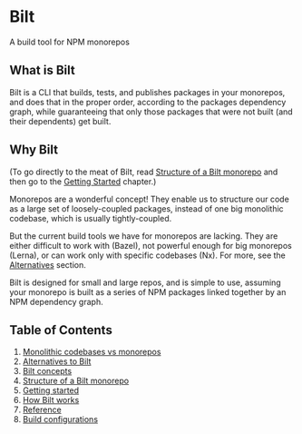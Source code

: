 <!-- markdownlint-disable MD033 -->
# Bilt

A build tool for NPM monorepos

## What is Bilt

Bilt is a CLI that builds, tests, and publishes packages
in your monorepos, and does that in the proper order, according to the packages dependency graph,
while guaranteeing that only those packages that were not built (and their dependents) get built.

## Why Bilt

(To go directly to the meat of Bilt, read
[Structure of a Bilt monorepo](./docs/monorepo-structure.md) and then
go to the [Getting Started](./docs/getting-started.md) chapter.)

Monorepos are a wonderful concept! They enable us to structure our code as a large set of
loosely-coupled packages, instead of one big monolithic codebase, which is usually
tightly-coupled.

But the current build tools we have for monorepos are lacking. They are either difficult
to work with (Bazel), not powerful enough for big monorepos (Lerna), or can work only with
specific codebases (Nx). For more, see the [Alternatives](./docs/alternatives.md) section.

Bilt is designed for small and large repos, and is simple to use, assuming your
monorepo is built as a series of NPM packages linked together by an NPM dependency graph.

## Table of Contents

1. [Monolithic codebases vs monorepos](./docs/monolithic-vs-monorepos.md)
1. [Alternatives to Bilt](./docs/alternatives.md)
1. [Bilt concepts](./docs/concepts.md)
1. [Structure of a Bilt monorepo](./docs/monorepo-structure.md)
1. [Getting started](./docs/getting-started.md)
1. [How Bilt works](./docs/how-bilt-works.md)
1. [Reference](./docs/reference.md)
1. [Build configurations](./docs/build-configurations.md)
